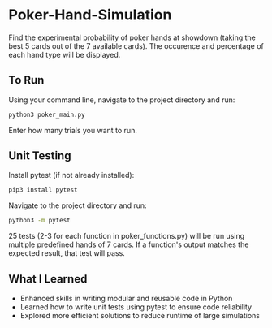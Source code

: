 # Poker-Hand-Simulation
Find the experimental probability of poker hands at showdown (taking the best 5 cards out of the 7 available cards). The occurence and percentage of each hand type will be displayed.  
## To Run
Using your command line, navigate to the project directory and run:
```bash
python3 poker_main.py
```
Enter how many trials you want to run.
## Unit Testing
Install pytest (if not already installed):
```bash
pip3 install pytest
```
Navigate to the project directory and run:
```bash
python3 -m pytest
```
25 tests (2-3 for each function in poker_functions.py) will be run using multiple predefined hands of 7 cards. If a function's output matches the expected result, that test will pass.
## What I Learned
- Enhanced skills in writing modular and reusable code in Python
- Learned how to write unit tests using pytest to ensure code reliability
- Explored more efficient solutions to reduce runtime of large simulations
